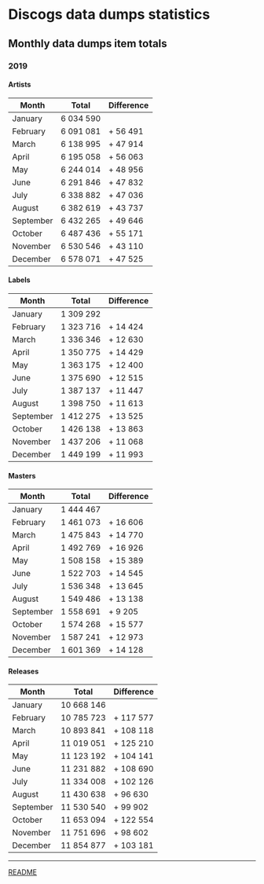 # Discogs data dumps statistics

## Monthly data dumps item totals

### 2019

#### Artists

| Month     | Total     | Difference |
|-----------|-----------|------------|
| January   | 6 034 590 |            |
| February  | 6 091 081 | + 56 491   |
| March     | 6 138 995 | + 47 914   |
| April     | 6 195 058 | + 56 063   |
| May       | 6 244 014 | + 48 956   |
| June      | 6 291 846 | + 47 832   |
| July      | 6 338 882 | + 47 036   |
| August    | 6 382 619 | + 43 737   |
| September | 6 432 265 | + 49 646   |
| October   | 6 487 436 | + 55 171   |
| November  | 6 530 546 | + 43 110   |
| December  | 6 578 071 | + 47 525   |

#### Labels

| Month     | Total     | Difference |
|-----------|-----------|------------|
| January   | 1 309 292 |            |
| February  | 1 323 716 | + 14 424   |
| March     | 1 336 346 | + 12 630   |
| April     | 1 350 775 | + 14 429   |
| May       | 1 363 175 | + 12 400   |
| June      | 1 375 690 | + 12 515   |
| July      | 1 387 137 | + 11 447   |
| August    | 1 398 750 | + 11 613   |
| September | 1 412 275 | + 13 525   |
| October   | 1 426 138 | + 13 863   |
| November  | 1 437 206 | + 11 068   |
| December  | 1 449 199 | + 11 993   |


#### Masters

| Month     | Total     | Difference |
|-----------|-----------|------------|
| January   | 1 444 467 |            |
| February  | 1 461 073 | + 16 606   |
| March     | 1 475 843 | + 14 770   |
| April     | 1 492 769 | + 16 926   |
| May       | 1 508 158 | + 15 389   |
| June      | 1 522 703 | + 14 545   |
| July      | 1 536 348 | + 13 645   |
| August    | 1 549 486 | + 13 138   |
| September | 1 558 691 | +  9 205   |
| October   | 1 574 268 | + 15 577   |
| November  | 1 587 241 | + 12 973   |
| December  | 1 601 369 | + 14 128   |

#### Releases

| Month     | Total      | Difference |
|-----------|------------|------------|
| January   | 10 668 146 |            |
| February  | 10 785 723 | + 117 577  |
| March     | 10 893 841 | + 108 118  |
| April     | 11 019 051 | + 125 210  |
| May       | 11 123 192 | + 104 141  |
| June      | 11 231 882 | + 108 690  |
| July      | 11 334 008 | + 102 126  |
| August    | 11 430 638 | +  96 630  |
| September | 11 530 540 | +  99 902  |
| October   | 11 653 094 | + 122 554  |
| November  | 11 751 696 | +  98 602  |
| December  | 11 854 877 | + 103 181  |

---

[README](../../README.md)
